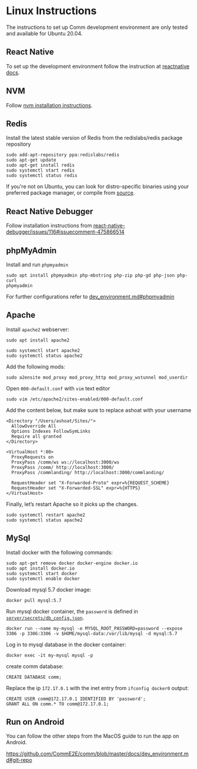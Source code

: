 # Linux Instructions

The instructions to set up Comm development environment are only tested and available for Ubuntu 20.04.

## React Native

To set up the development environment follow the instruction at [reactnative docs](https://reactnative.dev/docs/environment-setup).

## NVM

Follow [nvm installation instructions](https://github.com/nvm-sh/nvm#installing-and-updating).

## Redis

Install the latest stable version of Redis from the redislabs/redis package repository

```
sudo add-apt-repository ppa:redislabs/redis
sudo apt-get update
sudo apt-get install redis
sudo systemctl start redis
sudo systemctl status redis
```

If you're not on Ubuntu, you can look for distro-specific binaries using your preferred package manager, or compile from [source](https://redis.io/download).

## React Native Debugger

Follow installation instructions from [react-native-debugger/issues/116#issuecomment-475866514](https://github.com/jhen0409/react-native-debugger/issues/116#issuecomment-475866514)

## phpMyAdmin

Install and run `phpmyadmin`

```
sudo apt install phpmyadmin php-mbstring php-zip php-gd php-json php-curl
phpmyadmin
```

For further configurations refer to [dev_environment.md#phpmyadmin](dev_environment.md#phpmyadmin)

## Apache

Install `apache2` webserver:

```
sudo apt install apache2
```

```
sudo systemctl start apache2
sudo systemctl status apache2
```

Add the following mods:

```
sudo a2ensite mod_proxy mod_proxy_http mod_proxy_wstunnel mod_userdir
```

Open `000-default.conf` with `vim` text editor

```
sudo vim /etc/apache2/sites-enabled/000-default.conf
```

Add the content below, but make sure to replace ashoat with your username

```
<Directory "/Users/ashoat/Sites/">
  AllowOverride All
  Options Indexes FollowSymLinks
  Require all granted
</Directory>

<VirtualHost *:80>
  ProxyRequests on
  ProxyPass /comm/ws ws://localhost:3000/ws
  ProxyPass /comm/ http://localhost:3000/
  ProxyPass /commlanding/ http://localhost:3000/commlanding/

  RequestHeader set "X-Forwarded-Proto" expr=%{REQUEST_SCHEME}
  RequestHeader set "X-Forwarded-SSL" expr=%{HTTPS}
</VirtualHost>
```

Finally, let’s restart Apache so it picks up the changes.

```
sudo systemctl restart apache2
sudo systemctl status apache2
```

## MySql

Install docker with the following commands:

```
sudo apt-get remove docker docker-engine docker.io
sudo apt install docker.io
sudo systemctl start docker
sudo systemctl enable docker
```

Download mysql 5.7 docker image:

```
docker pull mysql:5.7
```

Run mysql docker container, the `password` is defined in [`server/secrets/db_config.json`](dev_environment.md#mysql-2).

```
docker run --name my-mysql -e MYSQL_ROOT_PASSWORD=password --expose 3306 -p 3306:3306 -v $HOME/mysql-data:/var/lib/mysql -d mysql:5.7
```

Log in to mysql database in the docker container:

```
docker exec -it my-mysql mysql -p
```

create comm database:

```
CREATE DATABASE comm;
```

Replace the ip `172.17.0.1` with the inet entry from `ifconfig docker0` output:

```
CREATE USER comm@172.17.0.1 IDENTIFIED BY 'password';
GRANT ALL ON comm.* TO comm@172.17.0.1;
```

## Run on Android

You can follow the other steps from the MacOS guide to run the app on Android.

https://github.com/CommE2E/comm/blob/master/docs/dev_environment.md#git-repo
